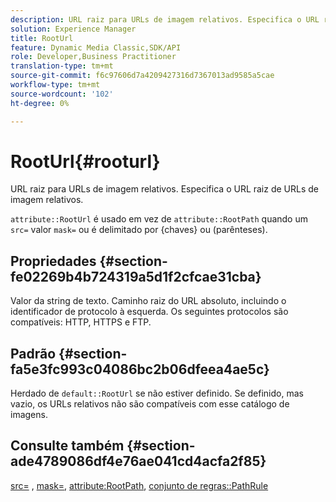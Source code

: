 ```yaml
---
description: URL raiz para URLs de imagem relativos. Especifica o URL raiz de URLs de imagem relativos.
solution: Experience Manager
title: RootUrl
feature: Dynamic Media Classic,SDK/API
role: Developer,Business Practitioner
translation-type: tm+mt
source-git-commit: f6c97606d7a4209427316d7367013ad9585a5cae
workflow-type: tm+mt
source-wordcount: '102'
ht-degree: 0%

---
```



# RootUrl{#rooturl}

URL raiz para URLs de imagem relativos. Especifica o URL raiz de URLs de imagem relativos.

`attribute::RootUrl` é usado em vez de  `attribute::RootPath` quando um  `src=` valor  `mask=` ou é delimitado por {chaves} ou (parênteses).

## Propriedades {#section-fe02269b4b724319a5d1f2cfcae31cba}

Valor da string de texto. Caminho raiz do URL absoluto, incluindo o identificador de protocolo à esquerda. Os seguintes protocolos são compatíveis: HTTP, HTTPS e FTP.

## Padrão {#section-fa5e3fc993c04086bc2b06dfeea4ae5c}

Herdado de `default::RootUrl` se não estiver definido. Se definido, mas vazio, os URLs relativos não são compatíveis com esse catálogo de imagens.

## Consulte também {#section-ade4789086df4e76ae041cd4acfa2f85}

[src=](../../../../../is-api/http-ref/image-serving-api-ref/c-http-protocol-reference/c-command-reference/r-src.md#reference-f6506637778c4c69bf106a7924a91ab1) ,  [mask=](../../../../../is-api/http-ref/image-serving-api-ref/c-http-protocol-reference/c-command-reference/r-mask.md#reference-922254e027404fb890b850e2723ee06e),  [attribute:RootPath](../../../../../is-api/image-catalog/image-serving-api-ref/c-image-catalog-reference/c-attributes-reference/r-rootpath.md#reference-17d57e5967be403b8408fa7214017494),  [conjunto de regras::PathRule](../../../../../is-api/image-catalog/image-serving-api-ref/c-image-catalog-reference/c-rule-set-reference/c-rule-set-reference.md#concept-3e5058cf3507470b82cac638df23ea8e)
